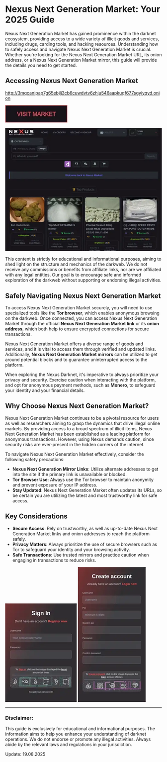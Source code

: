 # Nexus Next Generation Market: Your 2025 Guide

Nexus Next Generation Market has gained prominence within the darknet ecosystem, providing access to a wide variety of illicit goods and services, including drugs, carding tools, and hacking resources. Understanding how to safely access and navigate Nexus Next Generation Market is crucial. Whether you're looking for the Nexus Next Generation Market URL, its onion address, or a Nexus Next Generation Market mirror, this guide will provide the details you need to get started.

## Accessing Nexus Next Generation Market

http://3mqcanipap7g65ebjlj3cb6cuwdvtv6zhju546aapkuqf677sgyiyqyd.onion

[<img src="/screenshot/session.webp" width="200">](http://3mqcanipap7g65ebjlj3cb6cuwdvtv6zhju546aapkuqf677sgyiyqyd.onion)

<a href="http://3mqcanipap7g65ebjlj3cb6cuwdvtv6zhju546aapkuqf677sgyiyqyd.onion"><img src="/screenshot/view.webp" alt="image" style="max-width: 100%;"></a>

This content is strictly for educational and informational purposes, aiming to shed light on the structure and mechanics of the darkweb. We do not receive any commissions or benefits from affiliate links, nor are we affiliated with any legal entities. Our goal is to encourage safe and informed exploration of the darkweb without supporting or endorsing illegal activities.

## Safely Navigating Nexus Next Generation Market

To access Nexus Next Generation Market securely, you will need to use specialized tools like the **Tor browser**, which enables anonymous browsing on the darkweb. Once connected, you can access Nexus Next Generation Market through the official **Nexus Next Generation Market link** or its **onion address**, which both help to ensure encrypted connections for secure transactions.

Nexus Next Generation Market offers a diverse range of goods and services, and it is vital to access them through verified and updated links. Additionally, **Nexus Next Generation Market mirrors** can be utilized to get around potential blocks and to guarantee uninterrupted access to the platform.

When exploring the Nexus Darknet, it's imperative to always prioritize your privacy and security. Exercise caution when interacting with the platform, and opt for anonymous payment methods, such as **Monero**, to safeguard your identity and your financial details.

## Why Choose Nexus Next Generation Market?

Nexus Next Generation Market continues to be a pivotal resource for users as well as researchers aiming to grasp the dynamics that drive illegal online markets. By providing access to a broad spectrum of illicit items, Nexus Next Generation Market has been established as a leading platform for anonymous transactions. However, using Nexus demands caution, since security risks are ever-present in the hidden corners of the internet.

To navigate Nexus Next Generation Market effectively, consider the following safety precautions:

-   **Nexus Next Generation Mirror Links**: Utilize alternate addresses to get into the site if the primary link is unavailable or blocked.
-   **Tor Browser Use**: Always use the Tor browser to maintain anonymity and prevent exposure of your IP address.
-   **Stay Updated**: Nexus Next Generation Market often updates its URLs, so be certain you are utilizing the latest and most trustworthy link for safe access.

## Key Considerations

-   **Secure Access**: Rely on trustworthy, as well as up-to-date Nexus Next Generation Market links and onion addresses to reach the platform safely.
-   **Privacy Matters**: Always prioritize the use of secure browsers such as Tor to safeguard your identity and your browsing activity.
-   **Safe Transactions**: Use trusted mirrors and practice caution when engaging in transactions to reduce risks.

<a href="http://3mqcanipap7g65ebjlj3cb6cuwdvtv6zhju546aapkuqf677sgyiyqyd.onion"><img src="/screenshot/toolbar.webp" alt="image" style="max-width: 100%;"></a>
<a href="http://3mqcanipap7g65ebjlj3cb6cuwdvtv6zhju546aapkuqf677sgyiyqyd.onion"><img src="/screenshot/shell.webp" alt="image" style="max-width: 100%;"></a>

---

### Disclaimer:

This guide is exclusively for educational and informational purposes. The information aims to help you enhance your understanding of darknet operations. We do not endorse or promote any illegal activities. Always abide by the relevant laws and regulations in your jurisdiction.



















Update:  19.08.2025